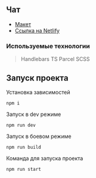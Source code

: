 ## Чат

-   [Макет](<https://www.figma.com/file/6jjbugLZcibVOCTJTHhZm2/Chat_external_link-(Copy)?node-id=0%3A1>)
-   [Ссылка на Netlify](https://scintillating-figolla-771876.netlify.app/)

### Используемые технологии

> Handlebars
> TS
> Parcel
> SCSS

## Запуск проекта

Установка зависимостей

```
npm i
```

Запуск в dev режиме

```
npm run dev
```

Запуск в боевом режиме

```
npm run build
```

Команда для запуска проекта

```
npm run start
```
